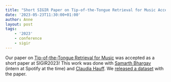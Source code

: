 ```yaml
---
title: "Short SIGIR Paper on Tip-of-the-Tongue Retrieval for Music Accepted!"
date: '2023-05-23T11:30:00+01:00'
author: Anne
layout: post
tags:
    - '2023'
    - conference
    - sigir
---
```


Our paper on [Tip-of-the-Tongue Retrieval for Music](/publications/bhargav2023) was accepted as a short paper at SIGIR2023! 
This work was done with [Samarth Bhargav](https://samarthbhargav.github.io/) (intern at Spotify at the time) and [Claudia Hauff](https://chauff.github.io/).
We [released a dataset](https://github.com/spotify-research/tot) with the paper.
